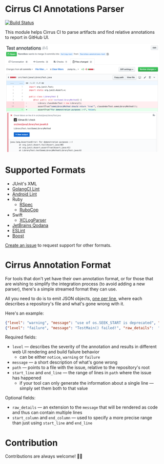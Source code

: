 # Cirrus CI Annotations Parser

[![Build Status](https://api.cirrus-ci.com/github/cirruslabs/cirrus-ci-annotations.svg)](https://cirrus-ci.com/github/cirruslabs/cirrus-ci-annotations)

This module helps Cirrus CI to parse artifacts and find relative annotations to report in GitHub UI.

![](images/screenshot.png)

# Supported Formats

* JUnit's XML
* [GolangCI Lint](https://golangci-lint.run/)
* [Android Lint](https://sites.google.com/a/android.com/tools/tips/lint)
* Ruby
  * [RSpec](https://rspec.info/)
  * [RuboCop](https://rubocop.org/)
* Swift
  * [XCLogParser](https://github.com/spotify/XCLogParser)
* [JetBrains Qodana](https://github.com/JetBrains/Qodana)
* [ESLint](https://eslint.org/)
* [Boost](https://www.boost.org/doc/libs/1_77_0/libs/test/doc/html/boost_test/test_output/log_formats/log_xml_format.html)

[Create an issue](https://github.com/cirruslabs/cirrus-ci-annotations/issues/new) to request support for other formats.

# Cirrus Annotation Format

For tools that don't yet have their own annotation format, or for those that are wishing to simplify the integration process (to avoid adding a new parser), there's a simple streamed format they can use.

All you need to do is to emit JSON objects, [one per line](https://en.wikipedia.org/wiki/JSON_streaming#Line-delimited_JSON), where each describes a repository's file and what's gone wrong with it.

Here's an example:

```json
{"level": "warning", "message": "use of os.SEEK_START is deprecated", "path": "main.go", "start_line": 35, "end_line": 35}
{"level": "failure", "message": "TestMain() failed!", "raw_details":  "main_test.go:18: expected a non-nil return", "path": "main_test.go", "start_line": 18, "end_line": 18}
```

Required fields:

* `level` — describes the severity of the annotation and results in different web UI rendering and build failure behavior
  * can be either `notice`, `warning` or `failure`
* `message` — a short description of what's gone wrong
* `path` — points to a file with the issue, relative to the repository's root
* `start_line` and `end_line` — the range of lines in `path` where the issue has happened
  * if your tool can only generate the information about a single line — simply set them both to that value

Optional fields:

* `raw_details` — an extension to the `message` that will be rendered as code and thus can contain multiple lines
* `start_column` and `end_column` — used to specify a more precise range than just using `start_line` and `end_line`

# Contribution

Contributions are always welcome! 🎉🙌
